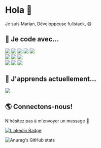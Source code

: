 

<!--
**mariammartinez/mariammartinez** is a ✨ _special_ ✨ repository because its `README.md` (this file) appears on your GitHub profile.

Here are some ideas to get you started:

- 🔭 I’m currently working on ...
- 🌱 I’m currently learning ...
- 👯 I’m looking to collaborate on ...
- 🤔 I’m looking for help with ...
- 💬 Ask me about ...
- 📫 How to reach me: ...
- 😄 Pronouns: ...
- ⚡ Fun fact: ...
-->

# Hola 👋

Je suis Marian, Développeuse fullstack, 😋

## 👾 Je code avec...
![](https://img.shields.io/badge/JavaScript-informational?style=flat&logo=JavaScript&logoColor=ColorName&color=black)
![](https://img.shields.io/badge/TypeScript-informational?style=flat&logo=TypeScript&logoColor=ColorName&color=black)
![](https://img.shields.io/badge/Vuejs-informational?style=flat&logo=VueJs&logoColor=ColorName&color=black)
![](https://img.shields.io/badge/Php-informational?style=flat&logo=Php&logoColor=ColorName&color=black)
![](https://img.shields.io/badge/Symfony-informational?style=flat&logo=Symfony&logoColor=ColorName&color=black)
<br/>
![](https://img.shields.io/badge/HTML-informational?style=flat&logo=html5&logoColor=ColorName&color=black)
![](https://img.shields.io/badge/CSS-informational?style=flat&logo=css3&logoColor=ColorName&color=black)
![](https://img.shields.io/badge/Sass-informational?style=flat&logo=Sass&logoColor=ColorName&color=black)
<br/>
![](https://img.shields.io/badge/NPM-informational?style=flat&logo=npm&logoColor=ColorName&color=black)
![](https://img.shields.io/badge/Postman-informational?style=flat&logo=Postman&logoColor=ColorName&color=black)
![](https://img.shields.io/badge/Git-informational?style=flat&logo=Git&logoColor=ColorName&color=black)


## 🌱 J'apprends actuellement...
![](https://img.shields.io/badge/figma-informational?style=flat&logo=figma&logoColor=ColorName&color=black)




## 🌎 Connectons-nous! 
N'hésitez pas à m'envoyer un message 💬 

[![Linkedin Badge](https://img.shields.io/badge/-LinkedIn-blue?style=flat&logo=Linkedin&logoColor=ColorName&color=black&link=https://www.linkedin.com/in/marianmartinez-84aa43199/)](https://www.linkedin.com/in/marianmartinez-84aa43199/) 

![Anurag's GitHub stats](https://github-readme-stats.vercel.app/api?username=mariammartinez&show_icons=true&theme=radical)



